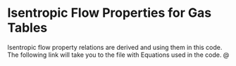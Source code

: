 # Isentropic Flow Properties for Gas Tables
Isentropic flow property relations are derived and using them in this code. 
The following link will take you to the file with Equations used in the code.
@
